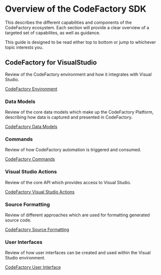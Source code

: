 # Overview of the CodeFactory SDK
This describes the different capabilities and components of the CodeFactory ecosystem. Each section will provide a clear overview of a targeted set of capabilites, as well as guidance.

This guide is designed to be read either top to bottom or jump to whichever topic interests you.

## CodeFactory for VisualStudio
Review of the CodeFactory environment and how it integrates with Visual Studio.

[CodeFactory Environment](Environment/Overview.md)

### Data Models
Review of the core data models which make up the CodeFactory Platform, describing how data is captured and presented in CodeFactory.

[CodeFactory Data Models](DataModels/Overview.md)

### Commands
Review of how CodeFactory automation is triggered and consumed.

[CodeFactory Commands](Commands/Overview.md)

### Visual Studio Actions
Review of the core API which provides access to Visual Studio.

[CodeFactory Visual Studio Actions](VsActions/Overview.md)

### Source Formatting
Review of different approaches which are used for formatting generated source code.

[CodeFactory Source Formatting](Formatting/Overview.md)

### User Interfaces
Review of how user interfaces can be created and used within the Visual Studio environment.

[CodeFactory User Interface](UI/Overview.md)
 

